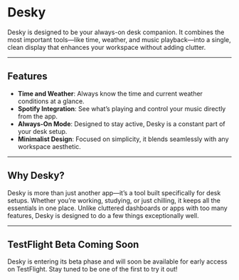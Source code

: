 # Desky  

Desky is designed to be your always-on desk companion. It combines the most important tools—like time, weather, and music playback—into a single, clean display that enhances your workspace without adding clutter.  

---

## Features  
- **Time and Weather**: Always know the time and current weather conditions at a glance.  
- **Spotify Integration**: See what’s playing and control your music directly from the app.  
- **Always-On Mode**: Designed to stay active, Desky is a constant part of your desk setup.  
- **Minimalist Design**: Focused on simplicity, it blends seamlessly with any workspace aesthetic.  

---

## Why Desky?  
Desky is more than just another app—it’s a tool built specifically for desk setups. Whether you’re working, studying, or just chilling, it keeps all the essentials in one place. Unlike cluttered dashboards or apps with too many features, Desky is designed to do a few things exceptionally well.  

---

## TestFlight Beta Coming Soon  
Desky is entering its beta phase and will soon be available for early access on TestFlight. Stay tuned to be one of the first to try it out!  
